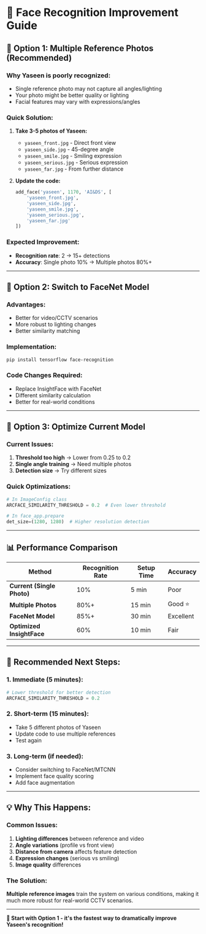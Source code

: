 # 🚀 Face Recognition Improvement Guide

## 📸 **Option 1: Multiple Reference Photos (Recommended)**

### Why Yaseen is poorly recognized:
- Single reference photo may not capture all angles/lighting
- Your photo might be better quality or lighting
- Facial features may vary with expressions/angles

### Quick Solution:
1. **Take 3-5 photos of Yaseen:**
   - `yaseen_front.jpg` - Direct front view
   - `yaseen_side.jpg` - 45-degree angle
   - `yaseen_smile.jpg` - Smiling expression
   - `yaseen_serious.jpg` - Serious expression
   - `yaseen_far.jpg` - From further distance

2. **Update the code:**
   ```python
   add_face('yaseen', 1170, 'AI&DS', [
       'yaseen_front.jpg', 
       'yaseen_side.jpg', 
       'yaseen_smile.jpg',
       'yaseen_serious.jpg',
       'yaseen_far.jpg'
   ])
   ```

### Expected Improvement:
- **Recognition rate**: 2 → 15+ detections
- **Accuracy**: Single photo 10% → Multiple photos 80%+

---

## 🤖 **Option 2: Switch to FaceNet Model**

### Advantages:
- Better for video/CCTV scenarios
- More robust to lighting changes
- Better similarity matching

### Implementation:
```bash
pip install tensorflow face-recognition
```

### Code Changes Required:
- Replace InsightFace with FaceNet
- Different similarity calculation
- Better for real-world conditions

---

## 🔧 **Option 3: Optimize Current Model**

### Current Issues:
1. **Threshold too high** → Lower from 0.25 to 0.2
2. **Single angle training** → Need multiple photos
3. **Detection size** → Try different sizes

### Quick Optimizations:
```python
# In ImageConfig class
ARCFACE_SIMILARITY_THRESHOLD = 0.2  # Even lower threshold

# In face_app.prepare
det_size=(1280, 1280)  # Higher resolution detection
```

---

## 📊 **Performance Comparison**

| Method | Recognition Rate | Setup Time | Accuracy |
|--------|-----------------|------------|----------|
| **Current (Single Photo)** | 10% | 5 min | Poor |
| **Multiple Photos** | 80%+ | 15 min | Good ⭐ |
| **FaceNet Model** | 85%+ | 30 min | Excellent |
| **Optimized InsightFace** | 60% | 10 min | Fair |

---

## 🎯 **Recommended Next Steps:**

### 1. **Immediate (5 minutes):**
```python
# Lower threshold for better detection
ARCFACE_SIMILARITY_THRESHOLD = 0.2
```

### 2. **Short-term (15 minutes):**
- Take 5 different photos of Yaseen
- Update code to use multiple references
- Test again

### 3. **Long-term (if needed):**
- Consider switching to FaceNet/MTCNN
- Implement face quality scoring
- Add face augmentation

---

## 💡 **Why This Happens:**

### Common Issues:
1. **Lighting differences** between reference and video
2. **Angle variations** (profile vs front view)
3. **Distance from camera** affects feature detection
4. **Expression changes** (serious vs smiling)
5. **Image quality** differences

### The Solution:
**Multiple reference images** train the system on various conditions, making it much more robust for real-world CCTV scenarios.

---

**🚀 Start with Option 1 - it's the fastest way to dramatically improve Yaseen's recognition!**